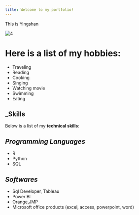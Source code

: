 ```yaml
---
title: Welcome to my portfolio!
---
```

This is Yingshan

![4](https://user-images.githubusercontent.com/117093449/222274103-e13ed5aa-225f-4ef3-98a7-098e6a747518.jpg)

# Here is a list of my hobbies:
- Traveling
- Reading
- Cooking
- Singing
- Watching movie
- Swimming
- Eating

## _Skills
Below is a list of my **technical skills**:
## _Programming Languages_
- R
- Python
- SQL
## _Softwares_
- Sql Developer, Tableau
- Power BI
- Orange,JMP
- Microsoft office products (excel, access, powerpoint, word)
